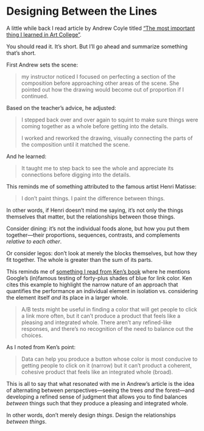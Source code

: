 # Designing Between the Lines

A little while back I read article by Andrew Coyle titled [“The most important thing I learned in Art College”](https://medium.com/nextux/the-most-important-thing-i-learned-in-art-college-d147d0ef2d35).

You should read it. It’s short. But I’ll go ahead and summarize something that’s short.

First Andrew sets the scene:

>  my instructor noticed I focused on perfecting a section of the composition before approaching other areas of the scene. She pointed out how the drawing would become out of proportion if I continued.

Based on the teacher’s advice, he adjusted:

> I stepped back over and over again to squint to make sure things were coming together as a whole before getting into the details.
> 
> I worked and reworked the drawing, visually connecting the parts of the composition until it matched the scene.

And he learned:

> It taught me to step back to see the whole and appreciate its connections before digging into the details.

This reminds me of something attributed to the famous artist Henri Matisse:

> I don’t paint things. I paint the difference between things.

In other words, if Henri doesn’t mind me saying, it’s not only the things themselves that matter, but the relationships between those things.

Consider dining: it’s not the individual foods alone, but how you put them together—their proportions, sequences, contrasts, and complements _relative to each other_.

Or consider legos: don’t look at merely the blocks themselves, but how they fit together. The whole is greater than the sum of its parts. 

This reminds me of [something I read from Ken’s book](https://blog.jim-nielsen.com/2019/the-power-of-prototypes-in-the-creative-process/) where he mentions Google’s (in)famous testing of forty-plus shades of blue for link color. Ken cites this example to highlight the narrow nature of an approach that quantifies the performance an individual element in isolation vs. considering the element itself _and_ its place in a larger whole.

> A/B tests might be useful in finding a color that will get people to click a link more often, but it can’t produce a product that feels like a pleasing and integrated whole. There aren’t any refined-like responses, and there’s no recognition of the need to balance out the choices.

As I noted from Ken’s point:

> Data can help you produce a button whose color is most conducive to getting people to click on it (narrow) but it can’t product a coherent, cohesive product that feels like an integrated whole (broad).

This is all to say that what resonated with me in Andrew’s article is the idea of alternating between perspectives—seeing the trees _and_ the forest—and developing a refined sense of judgment that allows you to find balances _between_ things such that they produce a pleasing and integrated whole.

In other words, don’t merely design _things_. Design the relationships _between things_.
